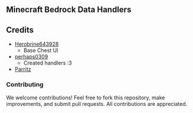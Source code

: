 ## **Minecraft Bedrock Data Handlers**

## Credits

- [Herobrine643928](https://github.com/Herobrine643928)
  - Base Chest UI
- [perhaps0309](https://github.com/perhaps0309)
  - Created handlers :3
- [Parritz](https://github.com/parritz)

### **Contributing**
We welcome contributions! Feel free to fork this repository, make improvements, and submit pull requests. All contributions are appreciated.
